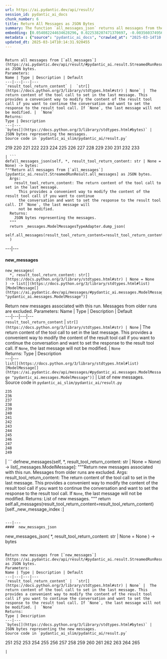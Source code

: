 ```yaml
---
url: https://ai.pydantic.dev/api/result/
session_id: pydantic_ai_docs
chunk_number: 6
title: Return All Messages as JSON Bytes
summary: The function `all_messages_json` returns all messages from the `all_messages` as JSON bytes. It accepts an optional parameter `result_tool_return_content` which allows modification of the content in the last message. If set to `None`, the last message remains unaltered. The function returns the messages in bytes format.
embedding: [0.054082244634628296, 0.022538207471370697, -0.0035603749565780163, -0.007989422418177128, 0.026332002133131027, -0.01822439208626747, -0.03129584342241287, -0.014087856747210026, -0.011215919628739357, 0.005076119676232338, -0.0030964920297265053, -0.04656556621193886, 0.0026680652517825365, -0.05308947339653969, -0.007558040786534548, 0.019429896026849747, 0.0017018887447193265, -0.009502212516963482, 0.00805442500859499, 0.0647190511226654, 0.01984355039894581, -0.03493599593639374, 0.009644036181271076, -0.02165180630981922, -0.00840898510068655, -0.01645159162580967, -0.011204101145267487, 0.019004425033926964, 0.01713707484304905, -0.02746659331023693, -0.02472466230392456, -0.016392497345805168, -0.03569239005446434, -0.062308039516210556, -0.00027312213205732405, -0.008698542602360249, -0.028601186349987984, 0.003979937639087439, -0.008154883980751038, 0.005930018611252308, 0.01163548231124878, -0.02303459122776985, 0.030279437080025673, -0.01081408467143774, -0.0035160549450665712, 0.020410846918821335, 0.0024006676394492388, 0.03777247667312622, 0.031437668949365616, 0.016203399747610092, -0.017952563241124153, 0.04072714224457741, 0.01716071180999279, -0.007747139316052198, -0.03623604774475098, -0.00021162809571251273, -0.014395142905414104, -0.011015002615749836, -0.0012040272122249007, -0.03167404234409332, -0.014146950095891953, -0.020812680944800377, 0.007410307414829731, 0.011422746814787388, -0.0032678628340363503, 0.007061656564474106, -0.015116081573069096, -0.005492727737873793, 0.0378197506070137, -0.006452994886785746, -0.006216621492058039, 0.040325310081243515, -0.0644826740026474, -0.01924079842865467, -0.030373986810445786, -0.03748882934451103, 0.03536146506667137, 0.007599405944347382, -0.010754991322755814, -0.053987693041563034, 0.005717282649129629, 0.019985374063253403, -0.019288072362542152, 0.057060547173023224, 0.014690609648823738, -0.009218564257025719, -0.015127900056540966, -0.01711343787610531, 0.002405099803581834, -0.016049755737185478, -0.02231365256011486, -0.017349811270833015, -0.032123152166604996, 0.014525148086249828, 0.054318618029356, -4.602818808052689e-05, 0.024074634537100792, -0.015907932072877884, -0.028270263224840164, 0.014087856747210026, 0.04897657781839371, -0.0465892069041729, -0.022490933537483215, 0.04968569800257683, 0.029948515817523003, 0.011523204855620861, 0.02983032912015915, -0.0177752822637558, -0.008503534831106663, -0.030255800113081932, -0.04517096281051636, -0.014253318309783936, 0.02919211983680725, 0.011062276549637318, -0.03349411487579346, 0.027986615896224976, -0.032075874507427216, 0.0023489610757678747, 0.028033889830112457, -0.0009285043925046921, -0.05521683394908905, -0.002430214546620846, 0.0057616024278104305, 0.002736022463068366, 0.003480598796159029, 0.015919750556349754, -0.04190900921821594, -0.03349411487579346, -0.06812282651662827, 0.004467457998543978, 0.05947155877947807, 0.019429896026849747, 0.02227819710969925, -0.004296087194234133, -0.018697138875722885, 0.0026296544820070267, -0.01506880670785904, 0.012835077941417694, -0.03989983722567558, 0.026261089369654655, 0.001876214169897139, 0.0048870206810534, -0.04259449243545532, 0.006216621492058039, 0.017408903688192368, 0.009567215107381344, -0.022030005231499672, -0.05460226535797119, -0.018023474141955376, -0.03269044682383537, -0.010187695734202862, 0.02990124002099037, -0.022810036316514015, 0.027962978929281235, -0.03013761341571808, 0.008060334250330925, 0.055358659476041794, 0.046163734048604965, 0.010199514217674732, -0.006541634909808636, -0.03087037056684494, 0.023530976846814156, -0.02088359370827675, 0.007522584870457649, -0.05015844479203224, -0.033470477908849716, 0.008710361085832119, -0.045832809060811996, -0.042712680995464325, -0.06939924508333206, -0.021179059520363808, 0.005179532803595066, -0.04190900921821594, 0.013567835092544556, -0.0015438140835613012, -0.03607058525085449, -0.05171850696206093, -0.0555950328707695, -0.04285450652241707, -0.007871235720813274, 0.0007911123684607446, 0.002645905129611492, -0.07256664335727692, -0.060937073081731796, -0.04944932460784912, -0.0012313579209148884, 0.0091062868013978, 0.013508741743862629, 0.025882892310619354, 0.005862061399966478, -0.0021775902714580297, -0.010264516808092594, 0.04446184262633324, 0.030397623777389526, -0.013650566339492798, -0.028530273586511612, 0.04632919281721115, 0.002569083822891116, 0.01678251475095749, 0.05006389319896698, 0.03699244186282158, 0.08017787337303162, 0.062308039516210556, -0.022408202290534973, 0.029404856264591217, -0.04086896777153015, 0.002213046420365572, 0.020363571122288704, -0.029381219297647476, -0.0685482993721962, 0.02434646524488926, -0.046116456389427185, 0.009496303275227547, 0.0005994282546453178, 0.006624365691095591, -0.007812142372131348, -0.07530857622623444, 0.008456259965896606, -0.02536286972463131, 0.0032530894968658686, 0.039970748126506805, 0.04446184262633324, 0.043019965291023254, -0.0015556326834484935, -0.009638126939535141, 0.015269724652171135, 0.014962438493967056, -0.020304478704929352, -0.01856713369488716, 0.025670155882835388, 0.019808094948530197, -0.001520176650956273, -0.03668515756726265, -0.03020852617919445, 0.021852724254131317, -0.05214397981762886, 0.031744953244924545, 0.03477053344249725, 0.04349271208047867, -0.031130382791161537, 0.0037701562978327274, -0.005102711729705334, 0.03051581047475338, 0.05072573944926262, -0.014962438493967056, -0.02054085209965706, 0.023542795330286026, -0.045832809060811996, 0.02333005890250206, 0.02299913577735424, 0.03611786291003227, 0.013875121250748634, 0.03599967435002327, -0.023909173905849457, -0.010128602385520935, -0.014926983043551445, -0.03538510575890541, -0.007953966036438942, -0.036496058106422424, 0.009348569437861443, 0.041648998856544495, -0.002614881144836545, -0.04247630760073662, 0.017456179484725, 0.0002443141129333526, -0.007953966036438942, 0.01013451162725687, 0.03146130591630936, 0.008875822648406029, -0.00858626514673233, 0.021474527195096016, 0.013709659688174725, 0.04632919281721115, -0.0071207499131560326, -0.0028793239034712315, 0.029617592692375183, -0.00032095081405714154, 0.011186373420059681, 0.04930749908089638, -0.030421262606978416, -0.00719166174530983, 0.01607339456677437, 0.0046979221515357494, -0.023247327655553818, 0.0005322095821611583, -0.004603372886776924, 0.012787803076207638, -0.012149594724178314, 0.004269495140761137, -0.02330642193555832, -0.016865244135260582, -0.006080706603825092, 0.02779751643538475, -0.01684160716831684, -0.030799459666013718, 0.004334498196840286, 0.016995251178741455, 0.0182125736027956, -0.02611926570534706, 0.022384565323591232, 0.002447942504659295, -0.029664866626262665, 0.004272449761629105, -0.021462708711624146, 0.0370633564889431, 0.03592876344919205, -0.02406281605362892, -0.003888342995196581, 0.05143485963344574, 0.001889510196633637, 0.02399190329015255, 0.06325352936983109, -0.06921014189720154, -0.0192289799451828, -0.04181446135044098, -0.014974257908761501, 0.051293037831783295, -0.02980669029057026, 0.041743550449609756, 0.02909757010638714, -0.029404856264591217, -0.008603992871940136, 0.06207166612148285, 0.015009713359177113, -0.024370102211833, 0.007835779339075089, -0.040325310081243515, -0.011883675120770931, -0.014016944915056229, -0.00206088088452816, -0.01560064684599638, 0.0061929840594530106, 0.021758174523711205, 0.022703668102622032, -0.011771397665143013, -0.02058812603354454, 0.014359686523675919, -0.03316319361329079, -0.00979177001863718, 0.06642093509435654, -0.022550025954842567, 0.03233588486909866, -0.05479136481881142, -0.05313675105571747, 0.004748151637613773, -0.00892900675535202, 0.02841208688914776, 0.04283086583018303, -0.03670879453420639, 0.018378034234046936, 0.03434506058692932, 0.029641229659318924, 0.03221770003437996, 0.0028586413245648146, -0.015967026352882385, -0.037559740245342255, -0.03505418077111244, 0.010595439933240414, 0.03328138217329979, 0.043705448508262634, -0.03325774148106575, 0.005170668940991163, -0.006423448212444782, -0.017385266721248627, 0.0015120513271540403, 0.018058931455016136, -0.06126799434423447, -0.016959793865680695, 0.013248731382191181, 0.02744295634329319, 0.04278359189629555, -0.010477252304553986, 0.04668375477194786, 0.00566114392131567, -0.011600026860833168, 0.010630895383656025, -0.01219686958938837, -0.0017255260609090328, -0.005989111959934235, 0.05464953929185867, 0.019323529675602913, 0.022502752020955086, 0.0384579598903656, -0.02611926570534706, 0.013437829911708832, 0.032832272350788116, -0.007150296587496996, 0.0018673501908779144, 0.02739568240940571, 0.02678111009299755, 0.011434565298259258, -0.022786399349570274, -0.04278359189629555, -0.0027020438574254513, 0.013532379642128944, 0.05100938677787781, 0.006783917546272278, 0.020091742277145386, 0.025622880086302757, 0.0029605773743242025, 0.005135213024914265, 0.014501510187983513, 0.011198191903531551, 0.014241499826312065, -0.022857312113046646, 0.018378034234046936, -0.022041823714971542, -0.0096144899725914, 0.04257085546851158, -0.013756934553384781, 0.011552751995623112, 0.04044349491596222, -0.011718213558197021, -0.024204639717936516, -0.011245466768741608, -0.05167123302817345, 0.03477053344249725, 0.06793372333049774, 0.0010274858213961124, 0.021119967103004456, -0.01950080879032612, -0.06254441291093826, -0.039568912237882614, 0.00020073275663889945, -0.029972152784466743, 0.03767792508006096, 0.04039622098207474, -0.05493318662047386, 0.011795034632086754, -0.046447381377220154, -0.013957851566374302, 0.021155422553420067, 0.06746097654104233, -0.03623604774475098, 0.02467738650739193, -0.03680334612727165, -0.018614407628774643, 0.009342660196125507, -0.018413491547107697, 0.0016117714112624526, 0.07762503623962402, 0.001151581876911223, -0.013721478171646595, 0.0328795462846756, -0.0465892069041729, -0.008007150143384933, -0.019772637635469437, 0.00038262951420620084, 0.0667518600821495, -0.004966796841472387, 0.050914838910102844, -0.014785158447921276, -0.06958834081888199, -0.0181534793227911, -0.0576278455555439, -0.012551429681479931, 0.04696740210056305, -0.016546141356229782, 0.04183809831738472, -0.026568375527858734, 0.03387231379747391, -0.002137702191248536, -0.03597603738307953, 0.03120129369199276, -0.006476632319390774, -0.06694095581769943, 0.0009536190773360431, -0.0191698856651783, -0.0018097341526299715, 0.02028084173798561, 0.03573966398835182, -0.002295776968821883, -0.010719535872340202, 0.04056168347597122, -0.005980248097330332, -0.04077441990375519, 0.03491235896945, 0.0026813612785190344, 0.0404907688498497, 0.0060068401508033276, -0.017952563241124153, -0.03677970916032791, -0.030019426718354225, -0.010619076900184155, -0.037583377212285995, -0.004050849936902523, -0.014596059918403625, -0.027513869106769562, -0.011275012977421284, -0.022089097648859024, 0.0005004468839615583, 0.027939340099692345, -0.019382622092962265, -0.010595439933240414, 0.013485104776918888, -0.019453534856438637, -0.03954527527093887, -0.0028261400293558836, 0.011682757176458836, -0.03217042610049248, -0.04710922762751579, 0.009035374969244003, 0.02848299965262413, 0.018023474141955376, 0.05583140626549721, -0.015931569039821625, 0.0006153096328489482, 0.003149676136672497, -0.018106205388903618, 0.06140981987118721, -0.024890122935175896, -0.019488990306854248, 0.03666152060031891, -0.010524527169764042, 0.01848440244793892, 0.0038824337534606457, -0.004866338334977627, -0.02095450460910797, -0.008249432779848576, -0.01985536888241768, 0.0013517605839297175, -0.0004003575013484806, 0.030657636001706123, -0.0168770644813776, 0.011848218739032745, -0.0048190634697675705, 0.004106988664716482, -0.04424910619854927, 0.00019611608877312392, 0.0014987553004175425, 0.022349108010530472, 4.68361031380482e-05, 0.03878888115286827, 0.019063517451286316, -0.00805442500859499, -0.03458143398165703, -0.018968967720866203, -0.004301996435970068, 0.0014958006795495749, -0.004866338334977627, 0.026875659823417664, 0.03800885006785393, -0.01558882836252451, 0.002951713278889656, 0.015387911349534988, 0.04654192924499512, 0.015198811888694763, 0.015860658138990402, 0.010252698324620724, -0.004467457998543978, 0.0002450527681503445, -0.0014034672640264034, 0.058478787541389465, -0.046092819422483444, 0.0002129207568941638, 0.0013901713537052274, -0.03559783846139908, -0.03937981650233269, 0.0465892069041729, 0.01609703153371811, 0.008391257375478745, 0.010950000025331974, 0.047180138528347015, 0.05947155877947807, -0.030964920297265053, 0.03640151023864746, 0.05516956001520157, 0.032075874507427216, -0.01816529966890812, 0.01957172155380249, 0.04916567727923393, 0.006009794771671295, -0.003459916217252612, -0.02025720477104187, 0.004694967530667782, -0.014879708178341389, 0.010938180610537529, 0.022443657740950584, -0.05157668516039848, 0.002932508010417223, -0.022514570504426956, -0.02848299965262413, 0.03181586414575577, -0.01289417129009962, -0.017349811270833015, 0.04228720813989639, -0.02093086764216423, -0.02122633531689644, 0.015517916530370712, -0.04138898849487305, 0.00652390718460083, 0.019004425033926964, -0.006730733904987574, -0.02225456014275551, -0.030043063685297966, 0.011535024270415306, -0.013579654507339, -0.012835077941417694, -0.03226497396826744, 0.022514570504426956, 0.016345223411917686, -0.015695195645093918, -0.027892066165804863, 0.053325846791267395, 0.005014071706682444, -0.013343281112611294, 0.012645979411900043, -0.010607258416712284, -0.04221629723906517, 0.0088876411318779, -0.009839044883847237, -0.0026798839680850506, -0.03261953592300415, -0.024535562843084335, 0.028246626257896423, -0.0023844169918447733, -0.02640291303396225, 0.04006529971957207, 0.04368181154131889, -0.0392143540084362, -0.046447381377220154, -0.010985455475747585, 0.04209810867905617, 0.01955990307033062, 0.03462870791554451, -0.0015984753845259547, 7.322036981349811e-05, -0.010571802034974098, 0.005274082534015179, 0.017893468961119652, -0.02642655000090599, 0.003055126639083028, 0.04566735029220581, -0.02879028581082821, -0.01271689124405384, 0.00962630845606327, 0.0049254316836595535, 0.023152777925133705, -0.013083269819617271, -0.02609562873840332, 0.04004165902733803, 0.018720775842666626, 0.01856713369488716, -0.014761521480977535, -0.004724514205008745, 0.01712525635957718, 0.003013761481270194, -0.014300593174993992, -0.01558882836252451, 0.010571802034974098, -0.00976222287863493, -0.004432002082467079, 0.013343281112611294, 0.004296087194234133, 0.0075284941121935844, -0.02819935232400894, 0.0035012816078960896, 0.03713426738977432, 0.00507316505536437, -0.0342741496860981, -0.06273350864648819, 0.009124014526605606, -0.02711203321814537, 0.031697679311037064, -0.023779168725013733, 0.009011737070977688, 0.010595439933240414, 0.006937560625374317, 0.018342578783631325, 0.019110793247818947, -0.01111546065658331, -0.01851985976099968, -0.01132228784263134, -0.014229681342840195, 0.02850663661956787, 0.004166082013398409, 0.013296006247401237, 0.009484483860433102, 0.013201456516981125, 0.04642374441027641, -0.024937398731708527, 0.013449648395180702, -0.07214117050170898, 0.001901328912936151, 0.028601186349987984, -0.027253856882452965, 0.017976200208067894, -0.002965009305626154, -0.0014839819632470608, 0.014572422951459885, -0.0022100915666669607, -0.03637787327170372, -0.0110090933740139, -0.01203140802681446, 0.0294521301984787, 0.015671558678150177, 0.0048515647649765015, -0.006012749392539263, 0.003391958773136139, -0.043729085475206375, -0.021155422553420067, -0.031366754323244095, -0.01713707484304905, -0.009579033590853214, -0.05143485963344574, 0.012291419319808483, -0.009632217697799206, -0.03124856948852539, 0.026308363303542137, 0.0029856921173632145, -0.04115261510014534, -0.00601570401340723, -0.029357580468058586, 0.0308467335999012, -0.03739427775144577, -0.012049135752022266, 0.005377495661377907, 0.0220181867480278, 0.024842849001288414, -0.016687965020537376, 0.010754991322755814, -0.01607339456677437, -0.040608957409858704, -0.003823340404778719, 0.0023755531292408705, -0.05360949784517288, -0.032383162528276443, 0.037914298474788666, -0.013567835092544556, 0.011174554005265236, -0.02054085209965706, 0.0196071770042181, -0.01115682628005743, -0.036165136843919754, -0.045950997620821, -0.06613729149103165, -0.010240878909826279, 0.01926443539559841, 0.024937398731708527, 0.005279991775751114, 0.01881532557308674, -0.02841208688914776, 0.01918170414865017, -0.039970748126506805, 0.027324769645929337, -0.01271689124405384, -0.04673102870583534, 0.007197571452707052, -0.031154019758105278, 0.024251915514469147, -0.01147593092173338, 0.006683459039777517, -0.0043729087337851524, 0.010353156365454197, 0.039663463830947876, 0.013898758217692375, 0.007522584870457649, -0.025268319994211197, -0.03295045718550682, 0.037867024540901184, -0.0013510219287127256, 0.04119988903403282, -0.011623663827776909, 0.05464953929185867, -0.0102822445333004, 0.010642713867127895, 0.024228278547525406, 0.02156907692551613, 0.015328818000853062, -0.025126496329903603, -0.031106743961572647, 0.00021919942810200155, 0.040278032422065735, 0.00710302172228694, 0.030988557264208794, -0.010199514217674732, 0.03330501914024353, -0.017716189846396446, -0.0012055045226588845, 0.01919352263212204, 0.005401133093982935, -0.0029856921173632145, -0.013390555046498775, -0.002176112961024046, 0.03396686166524887, 0.023046409711241722, -0.027372043579816818, -0.03401413932442665, -0.003835159121081233, -0.015352454967796803, -0.018685320392251015, -0.01717253029346466, 0.04661284387111664, 0.009986777789890766, -0.008296707645058632, 0.0003098708111792803, 0.016735238954424858, -0.06410447508096695, 0.002753750653937459, 0.014619696885347366, -0.022538207471370697, 0.016002481803297997, -0.003205814864486456, -0.051954884082078934, 0.03321046754717827, -0.029995789751410484, -0.052994925528764725, 0.01649886555969715, -0.035881489515304565, -0.008166702464222908, -0.010873178020119667, 0.0031969507690519094, 0.02541014552116394, -0.006139799952507019, -0.03384867683053017, 0.019678089767694473, -0.009088559076189995, -0.007593496702611446, 0.01524608675390482, -0.037890661507844925, -0.0005591709050349891, -0.010329519398510456, -0.015104263089597225, -0.0012188005493953824, 0.01708979904651642, 0.0412471666932106, 0.015009713359177113, -0.0021864543668925762, 0.010518617928028107, -0.02533923275768757, -0.021521801128983498, -0.05384587123990059, -0.00609252555295825, 0.0028675051871687174, 0.06363172829151154, -0.01921716146171093, -0.02198272943496704, 0.046801939606666565, -0.006695277523249388, 0.02096632495522499, 0.0039031163323670626, -0.006228439975529909, -0.020481757819652557, -0.01886260136961937, -0.0035662841983139515, 0.05115121230483055, 0.019642632454633713, 0.008432622067630291, -0.008568537421524525, -0.007593496702611446, -0.0082198865711689, 0.024961035698652267, 0.04500550404191017, -0.03228861093521118, -0.012917808257043362, -0.005105666350573301, 0.00806624349206686, 0.02236092835664749, -0.008503534831106663, -0.026166539639234543, -0.01779891923069954, 0.017621640115976334, -0.0077235023491084576, -0.025173772126436234, 0.002774433232843876, -0.030704909935593605, -0.017668914049863815, -0.01853167824447155, 0.011765488423407078, -0.03179222717881203, 0.0018732595490291715, 0.0011693098349496722, -0.03231224790215492, 0.026497462764382362, 0.000230648773140274, -0.019418077543377876, 0.009342660196125507, 0.0171961672604084, -0.007823960855603218, 0.004228129982948303, 0.025244683027267456, -0.034085050225257874, -0.006996653974056244, 0.03807976096868515, -0.0016841607866808772, 0.007233027368783951, -0.004981570411473513, 0.05086756497621536, 0.0201862920075655, 0.0322413370013237, 0.005941837560385466, -0.06618456542491913, -0.005126349162310362, 0.000515589548740536, -0.013355099596083164, 0.021852724254131317, -0.05554775893688202, 0.004520642105489969, 0.02367280051112175, -0.01881532557308674, -0.017243443056941032, -0.017763463780283928, 0.021379977464675903, -0.026686562225222588, -0.02640291303396225, 0.014253318309783936, 0.041743550449609756, 0.009537667967379093, 0.016309767961502075, 0.037890661507844925, 0.041365351527929306, -0.014371505007147789, 0.021190879866480827, 0.0223372895270586, -0.024913759902119637, -0.011848218739032745, 0.011741850525140762, -0.018768051639199257, 0.044414568692445755, 0.01684160716831684, 0.046092819422483444, -0.00924220122396946, 0.06301715970039368, -0.032761357724666595, 0.020103560760617256, -0.0171961672604084, 0.03384867683053017, -0.009904047474265099, 0.014194224961102009, -0.02843572571873665, 0.013496923260390759, -0.03784338757395744, -0.002837958512827754, 0.010229060426354408, -0.047156501561403275, 0.012220506556332111, 0.009324932470917702, -0.04001802206039429, -0.009644036181271076, 0.015127900056540966, -0.01061316765844822, -0.015848839655518532, 0.017290716990828514, 0.004236993845552206, -0.0031289933249354362, -0.024559199810028076, -0.02024538442492485, 0.010051780380308628, -0.00975040439516306, 0.008013059385120869, 0.03394322469830513, -0.028317539021372795, 0.030468536540865898, -0.013520561158657074, -0.016002481803297997, -0.0003283374826423824, 0.02402736060321331, -0.018661683425307274, 0.05351494625210762, -0.01653432287275791, -0.007439854089170694, -0.005188397131860256, -0.022148191928863525, -0.013071451336145401, 0.001945648924447596, 0.0023400969803333282, 0.04145990312099457, -0.022561844438314438, 0.04573826119303703, 0.008361710235476494, 0.019973555579781532, 0.02671019919216633, 0.020328115671873093, -0.0026488599833101034, 0.030279437080025673, 0.00037745884037576616, 0.06386810541152954, 0.01786983199417591, 0.03675606846809387, 0.024145547300577164, -0.012255962938070297, -0.014324230141937733, -0.026639286428689957, -0.0022750943899154663, 0.03458143398165703, -0.012326874770224094, -0.024275552481412888, 0.04432002082467079, 0.03703971952199936, -0.026615649461746216, 0.025221046060323715, 0.022490933537483215, 0.020316297188401222, -0.002809889381751418, -0.01490334514528513, -0.025504693388938904, 0.012634159997105598, 0.0390961654484272, 0.0659954622387886, 0.032714083790779114, -0.03607058525085449, 0.048929303884506226, 0.014146950095891953, -0.010630895383656025, -0.004334498196840286, -0.046187371015548706, 0.010299972258508205, -0.023046409711241722, -0.03020852617919445, -0.002761137206107378, -0.022455476224422455, -0.02156907692551613, 0.015967026352882385, -0.012385968118906021, -0.005055436864495277, 0.01506880670785904, -0.01746799796819687, -0.010530436411499977, -0.009118105284869671, -0.011783216148614883, 0.008249432779848576, -0.0257647056132555, 0.03082309663295746, -0.006287533324211836, 0.03732336685061455, 0.042429033666849136, -0.021498164162039757, 0.03701608255505562, 0.023507338017225266, -0.0440363734960556, 0.007829870097339153, 0.06419902294874191, -0.03018488921225071, 0.035148732364177704, -0.0008117950637824833, -0.019406259059906006, 0.011304560117423534, 0.0029162573628127575, 0.03183950111269951, 0.005522274412214756, -0.00979177001863718, 0.023814624175429344, 0.002278049010783434, 0.03569239005446434, 0.04434365779161453, 0.0020328115206211805, -0.01747981645166874, 0.017267080023884773, -0.005619778763502836, -0.0014514806680381298, 0.008101699873805046, 0.022171828895807266, -0.033139556646347046, 0.007977603934705257, 0.007067565806210041, 0.001151581876911223, 0.041341714560985565, 0.011783216148614883, 0.027915703132748604, 0.0037819750141352415, 0.008810820057988167, -0.009986777789890766, -0.0034185508266091347, -0.030799459666013718, -0.014820614829659462, 0.02498467266559601, 0.028577549383044243, -0.007038019131869078, 0.02947576716542244, 0.010045871138572693, -0.005599095951765776, -0.01217323262244463, -0.05148213356733322, -0.02369643747806549, -0.029617592692375183, 0.013154181651771069, -0.0031910415273159742, -0.009531758725643158, -0.010961818508803844, -0.004952023737132549, -0.013035994954407215, -0.004142444580793381, -0.011369562707841396, 0.031059470027685165, -0.05389314517378807, 0.019819913432002068, -0.00022400077432394028, -0.0033565028570592403, 0.041719913482666016, 0.012504154816269875, 0.0021790675818920135, 0.0003429261560086161, 0.009218564257025719, 0.008013059385120869, 0.004358135163784027, 0.028672099113464355, -0.025811979547142982, 0.024771936237812042, -1.162246371677611e-05, -0.0018599635222926736, -0.0053479489870369434, -0.027939340099692345, -0.010837722569704056, 0.0029945559799671173, 0.008592174388468266, -0.013946033082902431, 0.0006075536366552114, -0.02097814343869686, -0.020659038797020912, 0.008083971217274666, -0.003055126639083028, -0.00876354519277811, 0.004177900496870279, 0.009265839122235775, -0.019465353339910507, 0.008556718938052654, 0.011286831460893154, 0.0007286950130946934, 0.019146248698234558, 0.025268319994211197, -0.016191581264138222, -0.008621721528470516, -0.003651969600468874, 0.032737720757722855, 0.014938801527023315, 0.0017772328574210405, -0.005002252757549286, 0.02232547104358673, -0.0018570087850093842, -0.006618456449359655, -0.0035160549450665712, -0.048220183700323105, 0.016617052257061005, -0.03195768967270851, -0.0005765295936726034, -0.024121910333633423, -0.034486886113882065, -0.021190879866480827, 0.010211332701146603, 0.0022292970679700375, 0.003926753997802734, 0.027324769645929337, 0.005220898427069187, 0.013437829911708832, 0.006352536380290985, 0.02398008480668068, 0.023755529895424843, 0.07956329733133316, 0.014040582813322544, 0.01674705743789673, 0.023731892928481102, -0.005835469346493483, -0.0006950856768526137, -0.056067779660224915, -0.0030034200754016638, -0.015636103227734566, -0.006819373928010464, -0.037607014179229736, 0.014513329602777958, 0.004310860764235258, 0.014265136793255806, 0.01270507276058197, 0.010713626630604267, 0.0038203857839107513, 0.025504693388938904, 0.026261089369654655, 0.009124014526605606, -0.019370803609490395, 0.03181586414575577, -0.005992066580802202, -0.0076821367256343365, 0.0048190634697675705, 0.011605936102569103, 0.0314849428832531, -0.025268319994211197, 0.03460507094860077, 0.03195768967270851, -0.028530273586511612, -0.01952444575726986, 0.007599405944347382, -0.01855531521141529, -0.015092444606125355, -0.02574106678366661, -0.0025676065124571323, 0.0013628406450152397, 0.0025203318800777197, 0.01219686958938837, 0.025457419455051422, 0.025953803211450577, -0.008148974739015102, 0.020729951560497284, 0.021829087287187576, -0.0059979758225381374, 0.022372746840119362, -0.01925261691212654, 0.0006928696529939771, -0.006665730848908424, 0.030681272968649864, -0.005344994366168976, -0.0446745790541172, -0.00944902841001749, -0.0013015312142670155, -0.028530273586511612, 0.003211724106222391, 0.05181305855512619, -0.026332002133131027, 0.0023179370909929276, -0.029428493231534958, -0.017349811270833015, 0.007859417237341404, 0.009100377559661865, -0.007428035140037537, -0.035905126482248306, 0.004535415209829807, -0.023460064083337784, -0.01925261691212654, 0.04249994456768036, -0.038552507758140564, -0.0032294520642608404, -0.026970209553837776, 0.002291345037519932, -0.00023858944769017398, 0.010034052655100822, -0.008479896932840347, -0.03564511612057686, 0.014986076392233372, 0.03387231379747391, 0.023743711411952972, -0.03155585378408432, 0.005312493070960045, 0.03124856948852539, -0.03836340829730034, -0.01781073957681656, -0.006000930909067392, -0.015186993405222893, -0.013414192944765091, 0.0046979221515357494, 0.029617592692375183, -0.034534160047769547, -0.005569549277424812, 0.03162676468491554, 0.02980669029057026, 0.024192821234464645, -0.011889584362506866, -0.014844251796603203, 0.006896195001900196, 0.022053642198443413, 0.0316031277179718, 0.01856713369488716, 0.011340015567839146, 0.03982892632484436, 0.0206235833466053, 0.010004505515098572, -0.02538650669157505, -0.015565191395580769, 0.00600388552993536, 0.05247490480542183, 0.004952023737132549, 0.005194306373596191, 0.007144387345761061, 0.006464813370257616, 0.005043618381023407, -0.029428493231534958, -0.041318077594041824, 0.013260549865663052, -0.017326172441244125, -0.029948515817523003, 0.03150857985019684, 0.010205423459410667, 0.0006902843015268445, 0.02439373917877674, -0.03167404234409332, 8.162270387401804e-05, 0.008911279030144215, -0.04044349491596222, -0.012622341513633728, 0.005256354343146086, 0.020706312730908394, 0.009850863367319107, 0.048882026225328445, -0.007977603934705257, 0.002563174581155181, -0.030043063685297966, -0.024441013112664223, 0.0027655691374093294, 0.007386669982224703, 0.002264752984046936, 0.008621721528470516, 0.041625361889600754, -0.04153081402182579, -0.006588909775018692, -0.005551821086555719, -0.012988721020519733, -0.018756233155727386, -0.011800943873822689, 0.015116081573069096, -0.03162676468491554, -0.022030005231499672, -0.03337593004107475, 0.03082309663295746, -0.024961035698652267, 0.012598704546689987, -0.04221629723906517, -0.015884295105934143, -0.02303459122776985, -0.04829109460115433, -0.004281314089894295, 0.023070048540830612, -0.017704371362924576, -0.005844333209097385, 0.005602050572633743, -0.01950080879032612, 0.03798521310091019, 0.007173934020102024, 0.03737064078450203, 0.0037051537074148655, -0.0037701562978327274, -0.03330501914024353, -0.011251376010477543, 0.02439373917877674, 0.012102319858968258, 0.004919522441923618, 0.011753669008612633, -0.013768753036856651, 0.00728030176833272, -0.02602471597492695, -0.03491235896945, -0.011558661237359047, -0.001106523210182786, 0.026001079007983208, 0.02919211983680725, -0.024121910333633423, 0.004700876772403717, 0.02645018883049488, -0.0181534793227911, -0.04491095244884491, -0.022443657740950584, 0.02159271389245987, 0.01648704707622528, -0.013638747856020927, -0.039639826864004135, 0.0182125736027956, 0.02090723067522049, 0.02128542773425579, -0.02819935232400894, 0.016215218231081963, 0.00479838065803051, 0.013154181651771069, -0.014678790234029293, -0.035526927560567856, -0.010010414756834507, -0.011694575659930706, 0.02227819710969925, 0.0015792699996381998, 0.009206745773553848, 0.0009573124116286635, 0.005188397131860256, -0.010217241942882538, 0.04041985794901848, 0.0005229762173257768, 0.007363032549619675, 0.016628870740532875, 0.021817268803715706, 0.021805450320243835, 0.006293443031609058, 0.030279437080025673, -0.026355639100074768, -0.02507922239601612, 0.007374851498752832, 0.021699082106351852, 0.0016102941008284688, -0.005321356933563948, -0.002616358455270529, -0.026001079007983208, 0.011930949054658413, -0.03183950111269951, -0.021391795948147774, 0.01856713369488716, -0.040372584015131, -0.006825283169746399, 0.01305963285267353, 0.002303163753822446, -0.0042340392246842384, -0.01583702117204666, -0.0026311317924410105, 0.05602050572633743, -0.016014300286769867, -0.008881731890141964, 0.020517215132713318, -0.006996653974056244, 0.03602331131696701, -0.0096144899725914, -0.007498947437852621, -0.0006659083301201463, -0.01288235280662775, -0.01149956788867712, 0.01560064684599638, 0.006458904128521681, 0.028270263224840164, -0.006175256334245205, -0.019134430214762688, 0.006529816426336765, 0.013390555046498775, 0.03734700381755829, -0.018673501908779144, 0.0021982730831950903, -0.0042015379294753075, -0.004009484313428402, -0.005962519906461239, 0.006813464220613241, 0.010494980961084366, 0.006618456449359655, 0.023259146139025688, -0.00599502120167017, -0.027868429198861122, -0.0257647056132555, 0.023235509172081947, 0.008208068087697029, 0.0035840123891830444, 0.00592706399038434, -0.010843631811439991, 0.014915164560079575, 0.01607339456677437, -0.01850804127752781, -0.010737263597548008, -0.011050458066165447, -0.02642655000090599, -0.024121910333633423, -0.010453615337610245, -0.014123313128948212, -0.00330627360381186, 0.001348067307844758, 0.00497566070407629, 0.003696289611980319, 0.015896113589406013, 0.013296006247401237, 0.00894082523882389, 0.03127220645546913, -0.029404856264591217, 0.012835077941417694, -0.009821316227316856, 0.022550025954842567, 0.05498046055436134, -0.0015571099938824773, 0.0004191935295239091, -0.015269724652171135, 0.0023637344129383564, -0.011783216148614883, -0.06490814685821533, 0.013816027902066708, -0.02059994451701641, -0.005498636979609728, -0.0029236439149826765, -0.03609422594308853, 0.016959793865680695, -0.02133270353078842, 0.03157949075102806, 0.005912290886044502, -0.010689988732337952, -0.0063643548637628555, -0.015695195645093918, 0.01201958954334259, 0.008355800993740559, 0.005534093361347914, -0.030303075909614563, -0.013343281112611294, -0.010181785561144352, 0.02132088504731655, -0.021462708711624146, 0.025930166244506836, -0.03767792508006096, 0.018330760300159454, 0.005188397131860256, -0.05209670588374138, 0.0006378389662131667, 0.0013207365991547704, 0.02199454791843891, -0.0019234889186918736, 0.035905126482248306, -0.008048515766859055, -0.004437911324203014, -0.008603992871940136, -0.008769454434514046, 0.01010496448725462, 0.020410846918821335, -0.004361089784651995, -0.0021022462751716375, -0.03954527527093887, 0.0035574203357100487, -0.017231624573469162, -0.016617052257061005, 0.004499959293752909, 0.01743254065513611, -0.006630274932831526, -0.01133410632610321, -0.011233647353947163, -0.00925992988049984, -0.029357580468058586, 0.008143064565956593, 0.022420020774006844, -0.011848218739032745, -0.0096144899725914, -0.0006825283053331077, -0.00872217956930399, -0.022857312113046646, 0.0015349499881267548, 0.004603372886776924, -0.006961197592318058, 0.015056988224387169, 0.016380678862333298, 0.03150857985019684, -0.03354139253497124, 0.0028675051871687174, -0.000559909560251981, 0.02815207652747631, 0.018685320392251015, -0.027348406612873077, -0.013343281112611294, 0.006541634909808636, 0.04415455833077431, -0.009070830419659615, 0.03183950111269951, -0.03358866646885872, 0.025670155882835388, -0.008994009345769882, 0.018803507089614868, -0.001851099543273449, 0.00875172670930624, -0.02090723067522049, 0.026852022856473923, -0.01029406301677227, 0.015872476622462273, -0.01785801351070404, -0.03677970916032791, 0.01849622093141079, -0.01608521305024624]
metadata : {"source": "pydantic_ai_docs", "crawled_at": "2025-03-14T10:14:31.920455", "url_path": "/api/result/", "chunk_size": 4756}
updated_dt: 2025-03-14T10:14:31.920455
---
```

```

Return all messages from [`all_messages`](https://ai.pydantic.dev/api/result/#pydantic_ai.result.StreamedRunResult.all_messages) as JSON bytes.
Parameters:
Name | Type | Description | Default  
---|---|---|---  
`result_tool_return_content` |  `str[](https://docs.python.org/3/library/stdtypes.html#str) | None` |  The return content of the tool call to set in the last message. This provides a convenient way to modify the content of the result tool call if you want to continue the conversation and want to set the response to the result tool call. If `None`, the last message will not be modified. |  `None`  
Returns:
Type | Description  
---|---  
`bytes[](https://docs.python.org/3/library/stdtypes.html#bytes)` |  JSON bytes representing the messages.  
Source code in `pydantic_ai_slim/pydantic_ai/result.py`
```
219
220
221
222
223
224
225
226
227
228
229
230
231
232
233
```
| ```
defall_messages_json(self, *, result_tool_return_content: str | None = None) -> bytes:
"""Return all messages from [`all_messages`][pydantic_ai.result.StreamedRunResult.all_messages] as JSON bytes.
  Args:
    result_tool_return_content: The return content of the tool call to set in the last message.
      This provides a convenient way to modify the content of the result tool call if you want to continue
      the conversation and want to set the response to the result tool call. If `None`, the last message will
      not be modified.
  Returns:
    JSON bytes representing the messages.
  """
  return _messages.ModelMessagesTypeAdapter.dump_json(
    self.all_messages(result_tool_return_content=result_tool_return_content)
  )

```
  
---|---  
####  new_messages
```
new_messages(
  *, result_tool_return_content: str[](https://docs.python.org/3/library/stdtypes.html#str) | None = None
) -> list[](https://docs.python.org/3/library/stdtypes.html#list)[ModelMessage[](https://ai.pydantic.dev/api/messages/#pydantic_ai.messages.ModelMessage "pydantic_ai.messages.ModelMessage")]

```

Return new messages associated with this run.
Messages from older runs are excluded.
Parameters:
Name | Type | Description | Default  
---|---|---|---  
`result_tool_return_content` |  `str[](https://docs.python.org/3/library/stdtypes.html#str) | None` |  The return content of the tool call to set in the last message. This provides a convenient way to modify the content of the result tool call if you want to continue the conversation and want to set the response to the result tool call. If `None`, the last message will not be modified. |  `None`  
Returns:
Type | Description  
---|---  
`list[](https://docs.python.org/3/library/stdtypes.html#list)[ModelMessage[](https://ai.pydantic.dev/api/messages/#pydantic_ai.messages.ModelMessage "pydantic_ai.messages.ModelMessage")]` |  List of new messages.  
Source code in `pydantic_ai_slim/pydantic_ai/result.py`
```
235
236
237
238
239
240
241
242
243
244
245
246
247
248
249
```
| ```
defnew_messages(self, *, result_tool_return_content: str | None = None) -> list[_messages.ModelMessage]:
"""Return new messages associated with this run.
  Messages from older runs are excluded.
  Args:
    result_tool_return_content: The return content of the tool call to set in the last message.
      This provides a convenient way to modify the content of the result tool call if you want to continue
      the conversation and want to set the response to the result tool call. If `None`, the last message will
      not be modified.
  Returns:
    List of new messages.
  """
  return self.all_messages(result_tool_return_content=result_tool_return_content)[self._new_message_index :]

```
  
---|---  
####  new_messages_json
```
new_messages_json(
  *, result_tool_return_content: str[](https://docs.python.org/3/library/stdtypes.html#str) | None = None
) -> bytes[](https://docs.python.org/3/library/stdtypes.html#bytes)

```

Return new messages from [`new_messages`](https://ai.pydantic.dev/api/result/#pydantic_ai.result.StreamedRunResult.new_messages) as JSON bytes.
Parameters:
Name | Type | Description | Default  
---|---|---|---  
`result_tool_return_content` |  `str[](https://docs.python.org/3/library/stdtypes.html#str) | None` |  The return content of the tool call to set in the last message. This provides a convenient way to modify the content of the result tool call if you want to continue the conversation and want to set the response to the result tool call. If `None`, the last message will not be modified. |  `None`  
Returns:
Type | Description  
---|---  
`bytes[](https://docs.python.org/3/library/stdtypes.html#bytes)` |  JSON bytes representing the new messages.  
Source code in `pydantic_ai_slim/pydantic_ai/result.py`
```
251
252
253
254
255
256
257
258
259
260
261
262
263
264
265
```
|